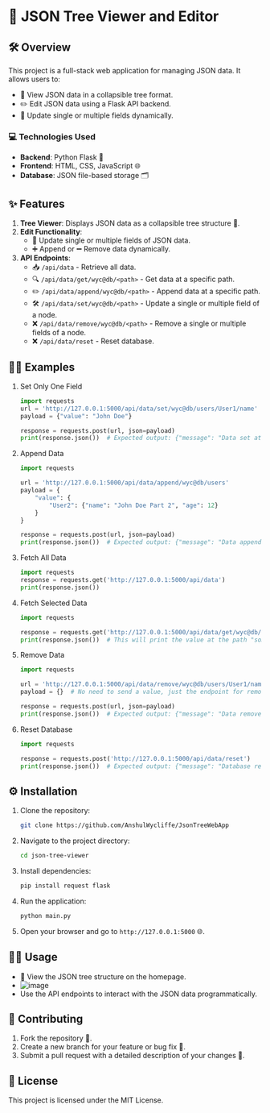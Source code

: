 
# 🌳 JSON Tree Viewer and Editor

## 🛠️ Overview
This project is a full-stack web application for managing JSON data. It allows users to:
- 📜 View JSON data in a collapsible tree format.
- ✏️ Edit JSON data using a Flask API backend.
- 🔄 Update single or multiple fields dynamically.

### 💻 Technologies Used
- **Backend**: Python Flask 🐍
- **Frontend**: HTML, CSS, JavaScript 🌐
- **Database**: JSON file-based storage 🗂️

## ✨ Features
1. **Tree Viewer**: Displays JSON data as a collapsible tree structure 🌲.
2. **Edit Functionality**:
   - 📝 Update single or multiple fields of JSON data.
   - ➕ Append or ➖ Remove data dynamically.
3. **API Endpoints**:
   - 📥 `/api/data` - Retrieve all data.
   - 🔍 `/api/data/get/wyc@db/<path>` - Get data at a specific path.
   - ✏️ `/api/data/append/wyc@db/<path>` - Append data at a specific path.
   - 🛠️ `/api/data/set/wyc@db/<path>` - Update a single or multiple field of a node.
   - ❌ `/api/data/remove/wyc@db/<path>` - Remove a single or multiple fields of a node.
   - ❌ `/api/data/reset` - Reset database.

## 🧑‍💻 Examples
1. Set Only One Field
   ```python
   import requests
   url = 'http://127.0.0.1:5000/api/data/set/wyc@db/users/User1/name'
   payload = {"value": "John Doe"}

   response = requests.post(url, json=payload)
   print(response.json())  # Expected output: {"message": "Data set at some/key!"}
   ```
2. Append Data
   ```python
   import requests

   url = 'http://127.0.0.1:5000/api/data/append/wyc@db/users'
   payload = {
       "value": {
           "User2": {"name": "John Doe Part 2", "age": 12}
       }
   }

   response = requests.post(url, json=payload)
   print(response.json())  # Expected output: {"message": "Data appended at some/users!"}
   ```
3. Fetch All Data
   ```python
   import requests
   response = requests.get('http://127.0.0.1:5000/api/data')
   print(response.json())
   ```
4. Fetch Selected Data
   ```python
   import requests

   response = requests.get('http://127.0.0.1:5000/api/data/get/wyc@db/users/User1')
   print(response.json())  # This will print the value at the path "some/key"
   ```

5. Remove Data
   ```python
   import requests

   url = 'http://127.0.0.1:5000/api/data/remove/wyc@db/users/User1/name'  # Provide the correct path for the selected field or node
   payload = {}  # No need to send a value, just the endpoint for removal

   response = requests.post(url, json=payload)
   print(response.json())  # Expected output: {"message": "Data removed from some/key!"}
   ```

6. Reset Database
   ```python
   import requests

   response = requests.post('http://127.0.0.1:5000/api/data/reset')
   print(response.json())  # Expected output: {"message": "Database reset!"}
   ```

## ⚙️ Installation
1. Clone the repository:
   ```bash
   git clone https://github.com/AnshulWycliffe/JsonTreeWebApp
   ```
2. Navigate to the project directory:
   ```bash
   cd json-tree-viewer
   ```
3. Install dependencies:
   ```python
   pip install request flask
   ```
4. Run the application:
   ```python
   python main.py
   ```
5. Open your browser and go to `http://127.0.0.1:5000` 🌐.

## 🧑‍💻 Usage
- 🌳 View the JSON tree structure on the homepage.
- ![image](https://github.com/user-attachments/assets/4566ab72-8b71-4644-b36c-bb0ba4e026ca)
- Use the API endpoints to interact with the JSON data programmatically.

## 🤝 Contributing
1. Fork the repository 🍴.
2. Create a new branch for your feature or bug fix 🌿.
3. Submit a pull request with a detailed description of your changes 🔄.

## 📜 License
This project is licensed under the MIT License.
